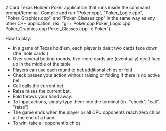 2 Card Texas Holdem Poker application that runs inside the command prompt/terminal.  Compile and run "Poker.cpp", "Poker_Logic.cpp", "Poker_Graphics.cpp", and "Poker_Classes.cpp" in the same way as any other C++ application.
(ex. "g++ Poker.cpp Poker_Logic.cpp Poker_Graphics.cpp Poker_Classes.cpp -o Poker")


How to play:
- In a game of Texas hold'em, each player is dealt two cards face down (the 'hole cards')
- Over several betting rounds, five more cards are (eventually) dealt face up in the middle of the table
- Players can use each round to bet additional chips or fold
- Check passes your action without raising or folding if there is no active bet.
- Call calls the current bet.
- Raise raises the current bet.
- Fold throws your hand away. 
- To Input actions, simply type them into the terminal (ex. "check", "call", "raise")
- The game ends when the player or all CPU opponents reach zero chips at the end of a hand
- To win, take all opponent's chips

